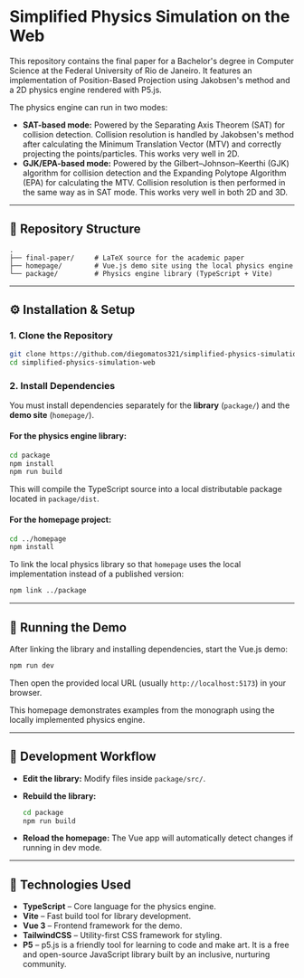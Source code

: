 # Simplified Physics Simulation on the Web

This repository contains the final paper for a Bachelor's degree in Computer Science at the Federal University of Rio de Janeiro. It features an implementation of Position-Based Projection using Jakobsen's method and a 2D physics engine rendered with P5.js.

The physics engine can run in two modes:

* **SAT-based mode:** Powered by the Separating Axis Theorem (SAT) for collision detection. Collision resolution is handled by Jakobsen's method after calculating the Minimum Translation Vector (MTV) and correctly projecting the points/particles. This works very well in 2D.
* **GJK/EPA-based mode:** Powered by the Gilbert–Johnson–Keerthi (GJK) algorithm for collision detection and the Expanding Polytope Algorithm (EPA) for calculating the MTV. Collision resolution is then performed in the same way as in SAT mode. This works very well in both 2D and 3D.

---

## 📁 Repository Structure

```
.
├── final-paper/     # LaTeX source for the academic paper
├── homepage/        # Vue.js demo site using the local physics engine
└── package/         # Physics engine library (TypeScript + Vite)

```

---

## ⚙️ Installation & Setup

### 1. Clone the Repository

```bash
git clone https://github.com/diegomatos321/simplified-physics-simulation-web.git
cd simplified-physics-simulation-web
```

### 2. Install Dependencies

You must install dependencies separately for the **library** (`package/`) and the **demo site** (`homepage/`).

#### For the physics engine library:

```bash
cd package
npm install
npm run build
```

This will compile the TypeScript source into a local distributable package located in `package/dist`.

#### For the homepage project:

```bash
cd ../homepage
npm install
```

To link the local physics library so that `homepage` uses the local implementation instead of a published version:

```bash
npm link ../package
```

---

## 🚀 Running the Demo

After linking the library and installing dependencies, start the Vue.js demo:

```bash
npm run dev
```

Then open the provided local URL (usually `http://localhost:5173`) in your browser.

This homepage demonstrates examples from the monograph using the locally implemented physics engine.

---

## 🧪 Development Workflow

* **Edit the library:** Modify files inside `package/src/`.
* **Rebuild the library:**

  ```bash
  cd package
  npm run build
  ```
* **Reload the homepage:** The Vue app will automatically detect changes if running in dev mode.

---

## 🧩 Technologies Used

* **TypeScript** – Core language for the physics engine.
* **Vite** – Fast build tool for library development.
* **Vue 3** – Frontend framework for the demo.
* **TailwindCSS** – Utility-first CSS framework for styling.
* **P5** – p5.js is a friendly tool for learning to code and make art. It is a free and open-source JavaScript library built by an inclusive, nurturing community.
